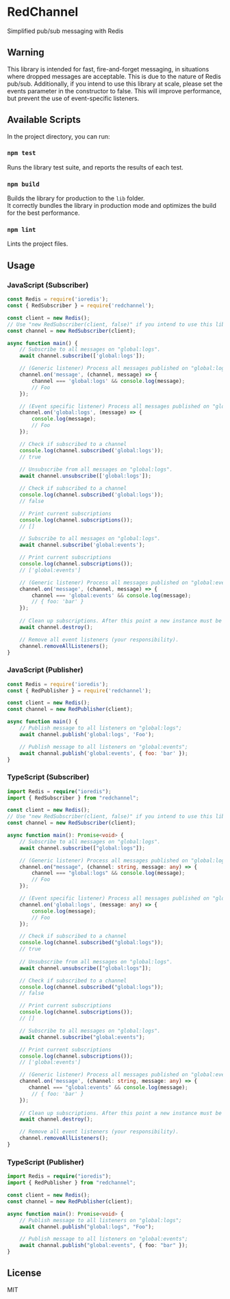 # RedChannel
Simplified pub/sub messaging with Redis

## Warning
This library is intended for fast, fire-and-forget messaging, in situations where dropped messages are acceptable. This is due to the nature of Redis pub/sub. Additionally, if you intend to use this library at scale, please set the events parameter in the constructor to false. This will improve performance, but prevent the use of event-specific listeners.

## Available Scripts

In the project directory, you can run:

### `npm test`

Runs the library test suite, and reports the results of each test.

### `npm build`

Builds the library for production to the `lib` folder.<br />
It correctly bundles the library in production mode and optimizes the build for the best performance.

### `npm lint`

Lints the project files.

## Usage

### JavaScript (Subscriber)

```javascript
const Redis = require('ioredis');
const { RedSubscriber } = require('redchannel');

const client = new Redis();
// Use "new RedSubscriber(client, false)" if you intend to use this library at scale
const channel = new RedSubscriber(client);

async function main() {
    // Subscribe to all messages on "global:logs".
    await channel.subscribe(['global:logs']);

    // (Generic listener) Process all messages published on "global:logs".
    channel.on('message', (channel, message) => {
        channel === 'global:logs' && console.log(message);
        // Foo
    });

    // (Event specific listener) Process all messages published on "global:logs".
    channel.on('global:logs', (message) => {
        console.log(message);
        // Foo
    });

    // Check if subscribed to a channel
    console.log(channel.subscribed('global:logs'));
    // true
    
    // Unsubscribe from all messages on "global:logs".
    await channel.unsubscribe(['global:logs']);

    // Check if subscribed to a channel
    console.log(channel.subscribed('global:logs'));
    // false

    // Print current subscriptions
    console.log(channel.subscriptions());
    // []

    // Subscribe to all messages on "global:logs".
    await channel.subscribe('global:events');

    // Print current subscriptions
    console.log(channel.subscriptions());
    // ['global:events']

    // (Generic listener) Process all messages published on "global:events".
    channel.on('message', (channel, message) => {
        channel === 'global:events' && console.log(message);
        // { foo: 'bar' }
    });
    
    // Clean up subscriptions. After this point a new instance must be created
    await channel.destroy();

    // Remove all event listeners (your responsibility).
    channel.removeAllListeners();
}
```

### JavaScript (Publisher)

```javascript
const Redis = require('ioredis');
const { RedPublisher } = require('redchannel');

const client = new Redis();
const channel = new RedPublisher(client);

async function main() {
    // Publish message to all listeners on "global:logs";
    await channel.publish('global:logs', 'Foo');

    // Publish message to all listeners on "global:events";
    await channal.publish('global:events', { foo: 'bar' });
}
```

### TypeScript (Subscriber)

```typescript
import Redis = require("ioredis");
import { RedSubscriber } from "redchannel";

const client = new Redis();
// Use "new RedSubscriber(client, false)" if you intend to use this library at scale
const channel = new RedSubscriber(client);

async function main(): Promise<void> {
    // Subscribe to all messages on "global:logs".
    await channel.subscribe(["global:logs"]);

    // (Generic listener) Process all messages published on "global:logs".
    channel.on("message", (channel: string, message: any) => {
        channel === "global:logs" && console.log(message);
        // Foo
    });

    // (Event specific listener) Process all messages published on "global:logs".
    channel.on('global:logs', (message: any) => {
        console.log(message);
        // Foo
    });

    // Check if subscribed to a channel
    console.log(channel.subscribed("global:logs"));
    // true
    
    // Unsubscribe from all messages on "global:logs".
    await channel.unsubscribe(["global:logs"]);

    // Check if subscribed to a channel
    console.log(channel.subscribed("global:logs"));
    // false

    // Print current subscriptions
    console.log(channel.subscriptions());
    // []

    // Subscribe to all messages on "global:logs".
    await channel.subscribe("global:events");

    // Print current subscriptions
    console.log(channel.subscriptions());
    // ['global:events']

    // (Generic listener) Process all messages published on "global:events".
    channel.on('message', (channel: string, message: any) => {
       channel === "global:events" && console.log(message);
        // { foo: 'bar' }
    });
    
    // Clean up subscriptions. After this point a new instance must be created
    await channel.destroy();

    // Remove all event listeners (your responsibility).
    channel.removeAllListeners();
}
```


### TypeScript (Publisher)

```typescript
import Redis = require("ioredis");
import { RedPublisher } from "redchannel";

const client = new Redis();
const channel = new RedPublisher(client);

async function main(): Promise<void> {
    // Publish message to all listeners on "global:logs";
    await channel.publish("global:logs", "Foo");

    // Publish message to all listeners on "global:events";
    await channal.publish("global:events", { foo: "bar" });
}
```

## License
MIT